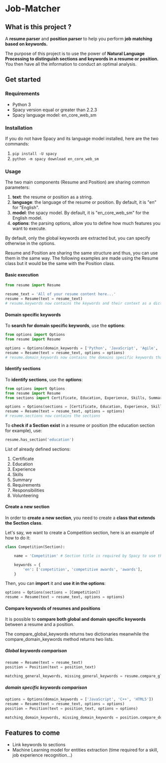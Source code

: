 # Job-Matcher

## What is this project ?

A **resume parser** and **position parser** to help you perform **job matching based on keywords.**

The purpose of this project is to use the power of **Natural Language Processing to distinguish sections and keywords in a resume or position.** You then have all the information to conduct an optimal analysis.

## Get started

### Requirements
- Python 3
- Spacy version equal or greater than 2.2.3
- Spacy language model: en_core_web_sm

### Installation
If you do not have Spacy and its language model installed, here are the two commands:
1. ``` pip install -U spacy ```
2. ``` python -m spacy download en_core_web_sm ```

### Usage
The two main components (Resume and Position) are sharing common parameters:
1. **text**: the resume or position as a string.
2. **language**: the language of the resume or position. By default, it is "en" for "English".
3. **model**: the spacy model. By default, it is "en_core_web_sm" for the English model.
4. **options**: the parsing options, allow you to define how much features you want to execute.

By default, only the global keywords are extracted but, you can specify otherwise in the options.

Resume and Position are sharing the same structure and thus, you can use them in the same way. The following examples are made using the Resume class but it would be the same with the Position class.

#### Basic execution

```python
from resume import Resume

resume_text = 'All of your resume content here...'
resume = Resume(text = resume_text)
# resume.keywords now contains the keywords and their context as a dictionary of string and Span
```

#### Domain specific keywords
To **search for domain specific keywords**, use the **options**:
```python
from options import Options
from resume import Resume

options = Options(domain_keywords = ['Python', 'JavaScript', 'Agile', 'TypeScript', 'Java', 'Docker'])
resume = Resume(text = resume_text, options = options)
# resume.domain_keywords now contains the domains specific keywords that matched
```

#### Identify sections
To **identify sections**, use the **options**:
```python
from options import Options
from resume import Resume
from sections import Certificate, Education, Experience, Skills, Summary, Volunteering

options = Options(sections = [Certificate, Education, Experience, Skills, Summary, Volunteering])
resume = Resume(text = resume_text, options = options)
# resume.sections now contains the sections
```

To **check if a Section exist** in a resume or position (the education section for example), use:
```python
resume.has_section('education')
```

List of already defined sections:
1. Certificate
2. Education
3. Experience
4. Skills
5. Summary
6. Requirements
7. Responsibilities
8. Volunteering

#### Create a new section
In order to **create a new section**, you need to create a **class that extends the Section class**.

Let's say, we want to create a Competition section, here is an example of how to do it:

```python
class Competition(Section):

    name = 'Competition' # Section title is required by Spacy to use the matcher

    keywords = {
        'en': ['competition', 'competitive awards', 'awards'],
    }
```

Then, you can **import** it and **use it in the options**:
```python
options = Options(sections = [Competition])
resume = Resume(text = resume_text, options = options)
```

#### Compare keywords of resumes and positions
It is possible to **compare both global and domain specific keywords** between a resume and a position.

The compare_global_keywords returns two dictionaries meanwhile the compare_domain_keywords method returns two lists.

##### Global keywords comparison
```python
resume = Resume(text = resume_text)
position = Position(text = position_text)

matching_general_keywords, missing_general_keywords = resume.compare_global_keywords(position)
```

##### domain specific keywords comparison
```python
options = Options(domain_keywords = ['JavaScript', 'C++', 'HTML5'])
resume = Resume(text = resume_text, options = options)
position = Position(text = position_text, options = options)

matching_domain_keywords, missing_domain_keywords = position.compare_domain_keywords(resume)
```

## Features to come
- Link keywords to sections
- Machine Learning model for entities extraction (time required for a skill, job experience recognition...)

